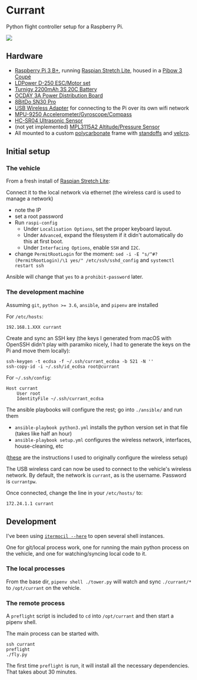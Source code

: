 # Currant

Python flight controller setup for a Raspberry Pi.

<img src="https://gitlab.com/b1tzky/currant/raw/master/image.jpg">

## Hardware

- [Raspberry Pi 3 B+](https://www.raspberrypi.org/products/raspberry-pi-3-model-b-plus/), running [Raspian Stretch Lite](https://www.raspberrypi.org/downloads/raspbian/), housed in a [Pibow 3 Coupé](https://shop.pimoroni.com/products/pibow-coupe-for-raspberry-pi-3-b-plus)
- [LDPower D-250 ESC/Motor set](https://hobbyking.com/en_us/ldpower-d250-2-multicopter-power-system-2206-1900kv-6-x-3-4-pack.html)
- [Turnigy 2200mAh 3S 20C Battery](https://hobbyking.com/en_us/turnigy-2200mah-3s-25c-lipo-pack.html)
- [OCDAY 3A Power Distribution Board](https://www.amazon.com/gp/product/B01IOHWHI8)
- [8BitDo SN30 Pro](http://www.8bitdo.com/sn30-pro-g-classic-or-sn30-pro-sn/)
- [USB Wireless Adapter](https://www.edimax.com/edimax/merchandise/merchandise_detail/data/edimax/global/wireless_adapters_n150/ew-7811un) for connecting to the Pi over its own wifi network
- [MPU-9250 Accelerometer/Gyroscope/Compass](https://www.amazon.com/gp/product/B01I1J0Z7Y)
- [HC-SR04 Ultrasonic Sensor](https://www.sparkfun.com/products/13959)
- (not yet implemented) [MPL3115A2 Altitude/Pressure Sensor](https://www.sparkfun.com/products/11084)
- All mounted to a custom [polycarbonate](https://www.amazon.com/gp/product/B000G6SJS8) frame with [standoffs](https://www.amazon.com/gp/product/B01DD07PTW) and [velcro](https://www.amazon.com/gp/product/B01JNZ4R4W).


## Initial setup

### The vehicle

From a fresh install of [Raspian Stretch Lite](https://www.raspberrypi.org/downloads/raspbian/):

Connect it to the local network via ethernet (the wireless card is used to manage a network)

- note the IP
- set a root password
- Run `raspi-config`
	- Under `Localisation Options`, set the proper keyboard layout.
	- Under `Advanced`, expand the filesystem if it didn't automatically do this at first boot.
	- Under `Interfacing Options`, enable `SSH` and `I2C`.
- change `PermitRootLogin` for the moment: `sed -i -E "s/^#?(PermitRootLogin)/\1 yes/" /etc/ssh/sshd_config` and `systemctl restart ssh`

Ansible will change that `yes` to a `prohibit-password` later.

### The development machine

Assuming `git`, `python >= 3.6`, `ansible`, and `pipenv` are installed

For `/etc/hosts`:

    192.168.1.XXX currant

Create and sync an SSH key (the keys I generated from macOS with OpenSSH didn't play with paramiko nicely, I had to generate the keys on the Pi and move them locally):

    ssh-keygen -t ecdsa -f ~/.ssh/currant_ecdsa -b 521 -N ''
    ssh-copy-id -i ~/.ssh/id_ecdsa root@currant

For `~/.ssh/config`:

    Host currant
        User root
        IdentityFile ~/.ssh/currant_ecdsa

The ansible playbooks will configure the rest; go into `./ansible/` and run them

- `ansible-playbook python3.yml` installs the python version set in that file (takes like half an hour)
- `ansible-playbook setup.yml` configures the wireless network, interfaces, house-cleaning, etc

([these](https://frillip.com/using-your-raspberry-pi-3-as-a-wifi-access-point-with-hostapd/) are the instructions I used to originally configure the wireless setup)

The USB wireless card can now be used to connect to the vehicle's wireless network.
By default, the network is `currant`, as is the username. Password is `currantpw`.

Once connected, change the line in your `/etc/hosts/` to:

	172.24.1.1 currant

## Development

I've been using [`itermocil --here`](https://github.com/TomAnthony/itermocil) to open several shell instances.

One for git/local process work, one for running the main python process on the vehicle, and one for watching/syncing local code to it.

### The local processes

From the base dir, `pipenv shell ./tower.py` will watch and sync `./currant/*` to `/opt/currant` on the vehicle.

### The remote process

A `preflight` script is included to `cd` into `/opt/currant` and then start a pipenv shell.

The main process can be started with.

    ssh currant
    preflight
    ./fly.py

The first time `preflight` is run, it will install all the necessary dependencies. That takes about 30 minutes.
